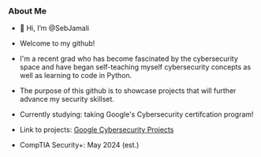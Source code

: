 ### About Me
-  👋 Hi, I’m @SebJamali
- Welcome to my github!
- I'm a recent grad who has become fascinated by the cybersecurity space and have began self-teaching myself cybersecurity concepts as well as learning to code in Python.
- The purpose of this github is to showcase projects that will further advance my security skillset.

- Currently studying: taking Google's  Cybersecurity certifcation program!
- Link to projects: [Google Cybersecurity Projects](https://github.com/SebJamali/Google-Cybersecurity-Projects/blob/main/README.md)

- CompTIA Security+: May 2024 (est.)


